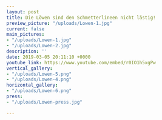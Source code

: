 ```yaml
---
layout: post
title: Die Löwen sind den Schmetterlineen nicht lästig!
preview_picture: "/uploads/Lowen-1.jpg"
current: false
main_pictures:
- "/uploads/Lowen-1.jpg"
- "/uploads/Lowen-2.jpg"
description: ''
date: 2019-03-05 20:11:10 +0000
youtube_link: https://www.youtube.com/embed/r0IO1h5xgPw
vertical_gallery:
- "/uploads/Lowen-5.png"
- "/uploads/Lowen-4.png"
horizontal_gallery:
- "/uploads/Lowen-6.png"
press:
- "/uploads/Lowen-press.jpg"

---
```

